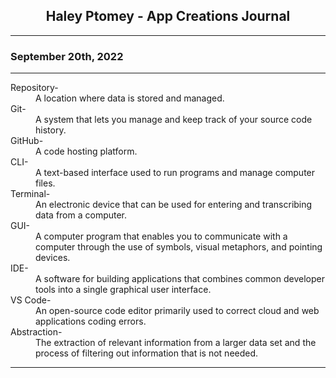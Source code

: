 <h2 align="center"><strong> Haley Ptomey - App Creations Journal</strong> </h2>
<hr>
<h3> September 20th, 2022 </h3>
<hr>
<dl>
<dt> Repository-</dt> <dd>A location where data is stored and managed. </dd>
<dt> Git-</dt> <dd>A system that lets you manage and keep track of your source code history. </dd>
<dt> GitHub- </dt><dd>A code hosting platform. </dd>
<dt> CLI- </dt><dd>A text-based interface used to run programs and manage computer files.</dd>
<dt> Terminal-</dt> <dd>An electronic device that can be used for entering and transcribing data from a computer.</dd>
<dt> GUI-</dt><dd> A computer program that enables you to communicate with a computer through the use of symbols, visual metaphors, and pointing devices.</dd>
<dt> IDE- </dt><dd>A software for building applications that combines common developer tools into a single graphical user interface.</dd>
<dt> VS Code-</dt><dd> An open-source code editor primarily used to correct cloud and web applications coding errors. </dd>
<dt> Abstraction- </dt><dd>The extraction of relevant information from a larger data set and the process of filtering out information that is not needed.</dd>
</dl>
<hr>
